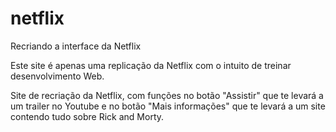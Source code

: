 # netflix
Recriando a interface da Netflix

Este site é apenas uma replicação da Netflix com o intuito de treinar desenvolvimento Web.

Site de recriação da Netflix, com funções no botão "Assistir" que te levará a um trailer no Youtube e no botão "Mais informações" que te levará a um site contendo tudo sobre Rick and Morty.

